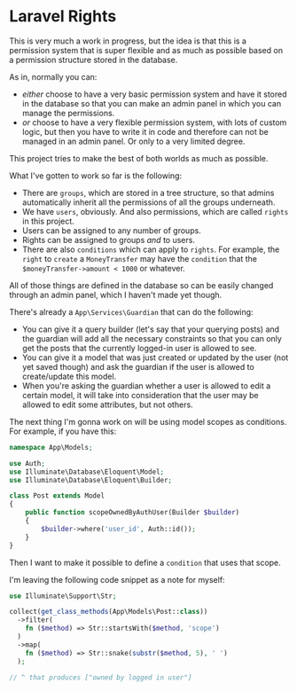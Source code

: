 # Laravel Rights

This is very much a work in progress, but the idea is that this is a permission system that is super flexible and as much as possible based on a permission structure stored in the database.

As in, normally you can:

* *either* choose to have a very basic permission system and have it stored in the database so that you can make an admin panel in which you can manage the permissions.
* *or* choose to have a very flexible permission system, with lots of custom logic, but then you have to write it in code and therefore can not be managed in an admin panel. Or only to a very limited degree.

This project tries to make the best of both worlds as much as possible.

What I've gotten to work so far is the following:

* There are `groups`, which are stored in a tree structure, so that admins automatically inherit all the permissions of all the groups underneath.
* We have `users`, obviously. And also permissions, which are called `rights` in this project.
* Users can be assigned to any number of groups.
* Rights can be assigned to groups *and* to users.
* There are also `conditions` which can apply to `rights`. For example, the `right` to `create` a `MoneyTransfer` may have the `condition` that the `$moneyTransfer->amount < 1000` or whatever.

All of those things are defined in the database so can be easily changed through an admin panel, which I haven't made yet though.

There's already a `App\Services\Guardian` that can do the following:

* You can give it a query builder (let's say that your querying posts) and the guardian will add all the necessary constraints so that you can only get the posts that the currently logged-in user is allowed to see.
* You can give it a model that was just created or updated by the user (not yet saved though) and ask the guardian if the user is allowed to create/update this model.
* When you're asking the guardian whether a user is allowed to edit a certain model, it will take into consideration that the user may be allowed to edit some attributes, but not others.

The next thing I'm gonna work on will be using model scopes as conditions. For example, if you have this:

```php
namespace App\Models;

use Auth;
use Illuminate\Database\Eloquent\Model;
use Illuminate\Database\Eloquent\Builder;

class Post extends Model
{
    public function scopeOwnedByAuthUser(Builder $builder)
    {
        $builder->where('user_id', Auth::id());
    }
}
```

Then I want to make it possible to define a `condition` that uses that scope.

I'm leaving the following code snippet as a note for myself:

```php
use Illuminate\Support\Str;

collect(get_class_methods(App\Models\Post::class))
  ->filter(
    fn ($method) => Str::startsWith($method, 'scope')
  )
  ->map(
    fn ($method) => Str::snake(substr($method, 5), ' ')
  );

// ^ that produces ["owned by logged in user"]
```
